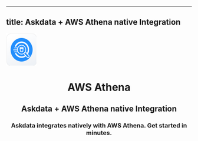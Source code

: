
  ---
  title: Askdata + AWS Athena native Integration
  ---

<img class="dataset_icon mx-auto d-block mb-4" width="82" height="88" src="/media/integrations/icons/aws-athena.png" alt="">
<h1 class="dataset_title" style="text-align: center;">AWS Athena</h1>
<h2 class="dataset_subtitle" style="text-align: center;">Askdata + AWS Athena native Integration</h2> 
<h3 class="dataset_description" style="text-align: center;">Askdata integrates natively with  AWS Athena. Get started in minutes.</h3> 

  
